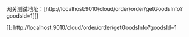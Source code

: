 网关测试地址：[http://localhost:9010/cloud/order/order/getGoodsInfo?goodsId=1][]

[]: http://localhost:9010/cloud/order/order/getGoodsInfo?goodsId=1